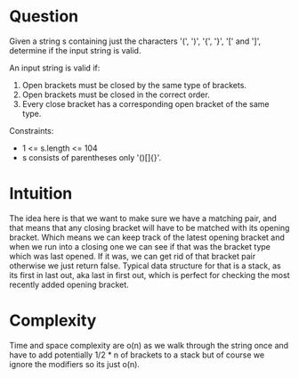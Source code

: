 # Question

Given a string s containing just the characters '(', ')', '{', '}', '[' and ']', determine if the input string is valid.

An input string is valid if:

1) Open brackets must be closed by the same type of brackets.
2) Open brackets must be closed in the correct order.
3) Every close bracket has a corresponding open bracket of the same type.

Constraints:

- 1 <= s.length <= 104
- s consists of parentheses only '()[]{}'.

# Intuition

The idea here is that we want to make sure we have a matching pair, and that means that any closing bracket will have to be matched with its opening bracket. Which means we can keep track of the latest opening bracket and when we run into a closing one we can see if that was the bracket type which was last opened. If it was, we can get rid of that bracket pair otherwise we just return false. Typical data structure for that is a stack, as its first in last out, aka last in first out, which is perfect for checking the most recently added opening bracket.

# Complexity

Time and space complexity are o(n) as we walk through the string once and have to add potentially 1/2 \* n of brackets to a stack but of course we ignore the modifiers so its just o(n).
